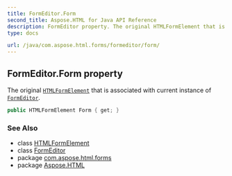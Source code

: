 ```yaml
---
title: FormEditor.Form
second_title: Aspose.HTML for Java API Reference
description: FormEditor property. The original HTMLFormElement that is associated with current instance of FormEditor
type: docs

url: /java/com.aspose.html.forms/formeditor/form/
---
```

## FormEditor.Form property

The original [`HTMLFormElement`](../../../com.aspose.html/htmlformelement/) that is associated with current instance of [`FormEditor`](../).

```java
public HTMLFormElement Form { get; }
```

### See Also

* class [HTMLFormElement](../../../com.aspose.html/htmlformelement/)
* class [FormEditor](../)
* package [com.aspose.html.forms](../../../com.aspose.html.forms/)
* package [Aspose.HTML](../../../)

